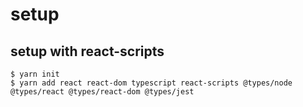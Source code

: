 

# setup

## setup with react-scripts

```
$ yarn init
$ yarn add react react-dom typescript react-scripts @types/node @types/react @types/react-dom @types/jest
```
